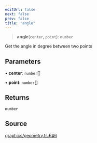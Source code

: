 ```yaml
---
editUrl: false
next: false
prev: false
title: "angle"
---
```


> **angle**(`center`, `point`): `number`

Get the angle in degree between two points

## Parameters

• **center**: `number`[]

• **point**: `number`[]

## Returns

`number`

## Source

[graphics/geometry.ts:646](https://github.com/dgmjs/dgmjs/blob/main/packages/core/src/graphics/geometry.ts#L646)
